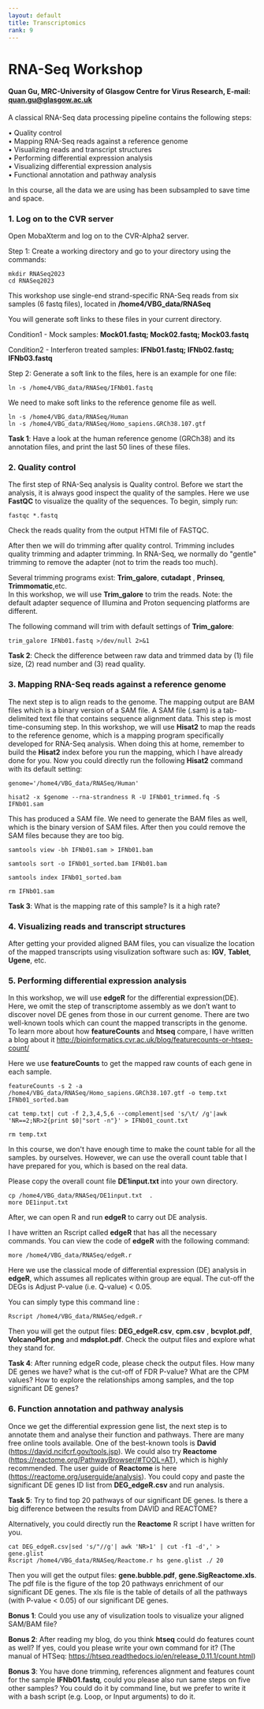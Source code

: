 ```yaml
---
layout: default
title: Transcriptomics 
rank: 9
---
```


# RNA-Seq Workshop
#### Quan Gu, MRC-University of Glasgow Centre for Virus Research, E-mail: quan.gu@glasgow.ac.uk 

A classical RNA-Seq data processing pipeline contains the following steps:

• Quality control \
• Mapping RNA-Seq reads against a reference genome \
• Visualizing reads and transcript structures \
• Performing differential expression analysis \
• Visualizing differential expression analysis \
• Functional annotation and pathway analysis  

In this course, all the data we are using has been subsampled to save time and space.

###  1.	Log on to the CVR server ### 

Open MobaXterm and log on to the CVR-Alpha2 server.

Step 1: Create a working directory and go to your directory using the commands:

```
mkdir RNASeq2023
cd RNASeq2023
```
  
This workshop use single-end strand-specific RNA-Seq reads from six samples (6 fastq files), located in **/home4/VBG_data/RNASeq**

You will generate soft links to these files in your current directory. 

Condition1 - Mock samples: **Mock01.fastq; Mock02.fastq; Mock03.fastq**

Condition2 - Interferon treated samples: **IFNb01.fastq; IFNb02.fastq; IFNb03.fastq**


Step 2: Generate a soft link to the files, here is an example for one file:

```
ln -s /home4/VBG_data/RNASeq/IFNb01.fastq
```

We need to make soft links to the reference genome file as well.

```
ln -s /home4/VBG_data/RNASeq/Human
ln -s /home4/VBG_data/RNASeq/Homo_sapiens.GRCh38.107.gtf
```

**Task 1**: Have a look at the human reference genome (GRCh38) and its annotation files, and print the last 50 lines of these files. 

###  2. Quality control ### 

The first step of RNA-Seq analysis is Quality control. 
Before we start the analysis, it is always good inspect the quality of the samples. Here we use **FastQC** to visualize the quality of the sequences. To begin, simply run:
```
fastqc *.fastq
```
Check the reads quality from the output HTMl file of FASTQC. 

After then we will do trimming after quality control. Trimming includes quality trimming and adapter trimming. In RNA-Seq, we normally do "gentle" trimming to remove the adapter (not to trim the reads too much).

Several trimming programs exist: **Trim_galore**, **cutadapt** , **Prinseq**, **Trimmomatic**,etc.  
In this workshop, we will use **Trim_galore** to trim the reads. 
Note: the default adapter sequence of Illumina and Proton sequencing platforms are different.

The following command will trim with default settings of **Trim_galore**:

```
trim_galore IFNb01.fastq >/dev/null 2>&1
```

**Task 2**: Check the difference between raw data and trimmed data by (1) file size, (2) read number and (3) read quality.


###  3.	Mapping RNA-Seq reads against a reference genome ###  

The next step is to align reads to the genome. The mapping output are BAM files which is a binary version of a SAM file. A SAM file (.sam) is a tab-delimited text file that contains sequence alignment data. This step is most time-consuming step.
In this workshop, we will use **Hisat2** to map the reads to the reference genome, which is a mapping program specifically developed for RNA-Seq analysis.  When doing this at home, remember to build the **Hisat2** index before you run the mapping, which I have already done for you. Now you could directly run the following **Hisat2** command with its default setting:

```
genome='/home4/VBG_data/RNASeq/Human'

hisat2 -x $genome --rna-strandness R -U IFNb01_trimmed.fq -S IFNb01.sam
```

This has produced a SAM file. We need to generate the BAM files as well, which is the binary version of SAM files. After then you could remove the SAM files because they are too big.

 ```
samtools view -bh IFNb01.sam > IFNb01.bam

samtools sort -o IFNb01_sorted.bam IFNb01.bam

samtools index IFNb01_sorted.bam

rm IFNb01.sam
```
**Task 3**: What is the mapping rate of this sample? Is it a high rate?

### 4.	Visualizing reads and transcript structures ### 
After getting your provided aligned BAM files, you can visualize the location of the mapped transcripts using visulization software such as: **IGV**, **Tablet**, **Ugene**, etc.

### 5.	Performing differential expression analysis ###
In this workshop, we will use **edgeR** for the differential expression(DE). Here, we omit the step of transcriptome assembly as we don’t want to discover novel DE genes from those in our current genome.
There are two well-known tools which can count the mapped transcripts in the genome. To learn more about how **featureCounts** and **htseq** compare, I have written a blog about it http://bioinformatics.cvr.ac.uk/blog/featurecounts-or-htseq-count/

Here we use **featureCounts** to get the mapped raw counts of each gene in each sample.

```
featureCounts -s 2 -a /home4/VBG_data/RNASeq/Homo_sapiens.GRCh38.107.gtf -o temp.txt IFNb01_sorted.bam

cat temp.txt| cut -f 2,3,4,5,6 --complement|sed 's/\t/ /g'|awk 'NR==2;NR>2{print $0|"sort -n"}' > IFNb01_count.txt

rm temp.txt

```

In this course, we don't have enough time to make the count table for all the samples. by ourselves. However, we can use the overall count table that I have prepared for you, which is based on the real data.

Please copy the overall count file **DE1input.txt** into your own directory. 

```
cp /home4/VBG_data/RNASeq/DE1input.txt  . 
more DE1input.txt
```

After, we can open R and run **edgeR** to carry out DE analysis.

I have written an Rscript called **edgeR** that has all the necessary commands. You can view the code of **edgeR** with the following command:

```
more /home4/VBG_data/RNASeq/edgeR.r
```

Here we use the classical mode of differential expression (DE) analysis in **edgeR**, which assumes all replicates within group are equal. The cut-off the DEGs is Adjust P-value (i.e. Q-value) < 0.05.

You can simply type this command line :

```
Rscript /home4/VBG_data/RNASeq/edgeR.r
```

Then you will get the output files: **DEG_edgeR.csv**, **cpm.csv** , **bcvplot.pdf**, **VolcanoPlot.png** and **mdsplot.pdf**. Check the output files and explore what they stand for.

**Task 4**: After running edgeR code, please check the output files. How many DE genes we have? what is the cut-off of FDR P-value? What are the CPM values? How to explore the relationships among samples, and the top significant DE genes?


### 6. Function annotation and pathway analysis ### 
Once we get the differential expression gene list, the next step is to annotate them and
analyse their function and pathways. There are many free online tools available. 
One of the
best-known tools is **David** (https://david.ncifcrf.gov/tools.jsp). 
We could also try **Reactome**
(https://reactome.org/PathwayBrowser/#TOOL=AT), which is highly recommended. 
The user guide of **Reactome** is here (https://reactome.org/userguide/analysis). You could copy and paste the significant DE genes ID list from **DEG_edgeR.csv** and run analysis. 

**Task 5**: Try to find top 20 pathways of our significant DE genes. Is there a big difference between the results from DAVID and REACTOME?

Alternatively, you could directly run the **Reactome** R script I have written for you. 

```
cat DEG_edgeR.csv|sed 's/"//g'| awk 'NR>1' | cut -f1 -d',' > gene.glist
Rscript /home4/VBG_data/RNASeq/Reactome.r hs gene.glist ./ 20
```
Then you will get the output files: **gene.bubble.pdf**, **gene.SigReactome.xls**. The pdf file is the figure of the top 20 pathways enrichment of our significant DE genes. The xls file is the table of details of all the pathways (with P-value < 0.05) of our significant DE genes.  

**Bonus 1**:
Could you use any of visulization tools to visualize your aligned SAM/BAM file?

**Bonus 2**:
After reading my blog, do you think **htseq** could do features count as well? If yes, could you please write your own command for it? (The manual of HTSeq: https://htseq.readthedocs.io/en/release_0.11.1/count.html)

**Bonus 3**:
You have done trimming, references alignment and features count for the sample **IFNb01.fastq**, could you please also run same steps on five other samples? You could do it by command line, but we prefer to write it with a bash script (e.g. Loop, or Input arguments) to do it.



